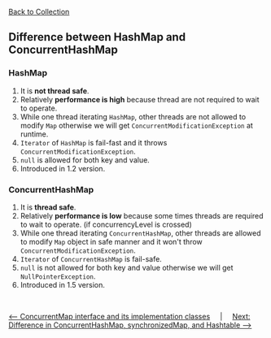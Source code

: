 [Back to Collection](../README.md)


## Difference between HashMap and ConcurrentHashMap

### HashMap
1. It is **not thread safe**.
2. Relatively **performance is high** because thread are not required to wait to operate.
3. While one thread iterating `HashMap`, other threads are not allowed to modify `Map` otherwise we will get `ConcurrentModificationException` at runtime.
4. `Iterator` of `HashMap` is fail-fast and it throws `ConcurrentModificationException`.
5. `null` is allowed for both key and value.
6. Introduced in 1.2 version.

### ConcurrentHashMap
1. It is **thread safe**.
2. Relatively **performance is low** because some times threads are required to wait to operate. (if concurrencyLevel is crossed)
3. While one thread iterating `ConcurrentHashMap`, other threads are allowed to modify `Map` object in safe manner and it won't throw `ConcurrentModificationException`.
4. `Iterator` of `ConcurrentHashMap` is fail-safe.
5. `null` is not allowed for both key and value otherwise we will get `NullPointerException`.
6. Introduced in 1.5 version.


<Br>

[<-- ConcurrentMap interface and its implementation classes](../6_concurrent_collection/concurrentMap.md) &nbsp;&nbsp;&nbsp;&nbsp;|&nbsp;&nbsp;&nbsp;&nbsp; [Next: Difference in ConcurrentHashMap, synchronizedMap, and Hashtable -->](../6_concurrent_collection/dif_concurrentmap_synchronizedmap_hashtable.md)

<br>

